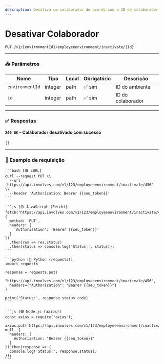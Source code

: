 ```yaml
---
description: Desativa um colaborador de acordo com o ID do colaborador especificado.
---
```


# Desativar Colaborador

`PUT /v1/{environmentId}/employeeenvironment/inactivate/{id}`

***

### 📥 Parâmetros

| Nome            | Tipo    | Local | Obrigatório | Descrição         |
| --------------- | ------- | ----- | ----------- | ----------------- |
| `environmentId` | integer | path  | ✅ sim       | ID do ambiente    |
| `id`            | integer | path  | ✅ sim       | ID do colaborador |

***

### ✅ Respostas

#### `200 OK` – Colaborador desativado com sucesso

```json
{}
```

***

### 📘 Exemplo de requisição

````tabs
```bash [🟢 cURL]
curl --request PUT \\
  --url 'https://api.involves.com/v1/123/employeeenvironment/inactivate/456' \\
  --header 'Authorization: Bearer {{seu_token}}'
```

```js [🟡 JavaScript (Fetch)]
fetch('https://api.involves.com/v1/123/employeeenvironment/inactivate/456', {
  method: 'PUT',
  headers: {
    'Authorization': 'Bearer {{seu_token}}'
  }
})
  .then(res => res.status)
  .then(status => console.log('Status:', status));
```

```python [🔵 Python (requests)]
import requests

response = requests.put(
  "https://api.involves.com/v1/123/employeeenvironment/inactivate/456",
  headers={"Authorization": "Bearer {{seu_token}}"}
)

print('Status:', response.status_code)
```

```js [🟣 Node.js (axios)]
const axios = require('axios');

axios.put('https://api.involves.com/v1/123/employeeenvironment/inactivate/456', null, {
  headers: {
    Authorization: 'Bearer {{seu_token}}'
  }
}).then(response => {
  console.log('Status:', response.status);
});
```
````
